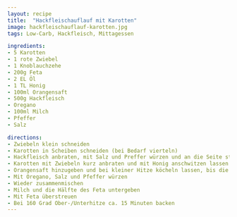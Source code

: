 ```yaml
---
layout: recipe
title:  "Hackfleischauflauf mit Karotten"
image: hackfleischauflauf-karotten.jpg
tags: Low-Carb, Hackfleisch, Mittagessen

ingredients:
- 5 Karotten
- 1 rote Zwiebel
- 1 Knoblauchzehe
- 200g Feta
- 2 EL Öl
- 1 TL Honig
- 100ml Orangensaft
- 500g Hackfleisch
- Oregano
- 100ml Milch
- Pfeffer
- Salz

directions:
- Zwiebeln klein schneiden
- Karotten in Scheiben schneiden (bei Bedarf vierteln)
- Hackfleisch anbraten, mit Salz und Preffer würzen und an die Seite stellen
- Karotten mit Zwiebeln kurz anbraten und mit Honig anschwitzen lassen
- Orangensaft hinzugeben und bei kleiner Hitze köcheln lassen, bis die Karotten weich sind
- Mit Oregano, Salz und Pfeffer würzen
- Wieder zusammenmischen
- Milch und die Hälfte des Feta untergeben
- Mit Feta überstreuen
- Bei 160 Grad Ober-/Unterhitze ca. 15 Minuten backen
---
```

